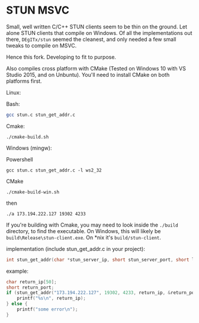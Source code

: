 # STUN MSVC

Small, well written C/C++ STUN clients seem to be thin on the ground.
Let alone STUN clients that compile on Windows. Of all the implementations out there, `DEgITx/stun`
seemed the cleanest, and only needed a few small tweaks to compile on MSVC.

Hence this fork.
Developing to fit to purpose.

Also compiles cross platform with CMake (Tested on Windows 10 with VS Studio 2015, and on Unbuntu).
You'll need to install CMake on both platforms first.

Linux:

Bash:

```bash
gcc stun.c stun_get_addr.c
```

Cmake:

```
./cmake-build.sh
```

Windows (mingw):

Powershell

```
gcc stun.c stun_get_addr.c -l ws2_32
```

CMake

```
./cmake-build-win.sh
```

then

```
./a 173.194.222.127 19302 4233
```

If you're building with Cmake, you may need to look inside the `./build` directory, to find the
executable. On Windows, this will likely be `build\Release\stun-client.exe`. On \*nix it's `build/stun-client`.

implementation (include stun_get_addr.c in your project):

```c
int stun_get_addr(char *stun_server_ip, short stun_server_port, short local_port, char *return_ip, short *return_port);
```

example:

```c
char return_ip[50];
short return_port;
if (stun_get_addr("173.194.222.127", 19302, 4233, return_ip, &return_port) == 0) {
	printf("%s\n", return_ip);
} else {
	printf("some error\n");
}
```
